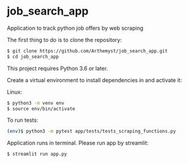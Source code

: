 # job_search_app
Application to track python job offers by web scraping

The first thing to do is to clone the repository:

```sh
$ git clone https://github.com/Arthemyst/job_search_app.git
$ cd job_search_app
```

This project requires Python 3.6 or later.

Create a virtual environment to install dependencies in and activate it:

Linux:
```sh
$ python3 -m venv env
$ source env/bin/activate
```

To run tests:

```sh
(env)$ python3 -m pytest app/tests/tests_scraping_functions.py
```

Application runs in terminal. Please run app by streamlit:
```sh
$ streamlit run app.py
```
